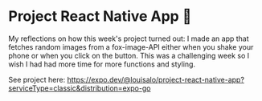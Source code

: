 # Project React Native App 📱

My reflections on how this week's project turned out:
I made an app that fetches random images from a fox-image-API either when you shake your phone or when you click on the button.
This was a challenging week so I wish I had had more time for more functions and styling.

See project here:
https://expo.dev/@louisalo/project-react-native-app?serviceType=classic&distribution=expo-go


